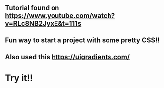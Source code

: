 ## Tutorial found on https://www.youtube.com/watch?v=RLc8NB2JyxE&t=111s

## Fun way to start a project with some pretty CSS!!

## Also used this https://uigradients.com/

# Try it!!
